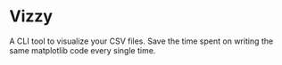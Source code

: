 # Vizzy

A CLI tool to visualize your CSV files. Save the time spent on writing the same matplotlib code every single time.